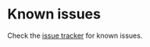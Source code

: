 # Known issues

Check the [issue tracker][] for known issues.

[issue tracker]: https://gitlab.torproject.org/tpo/onion-services/onionprobe/-/issues
